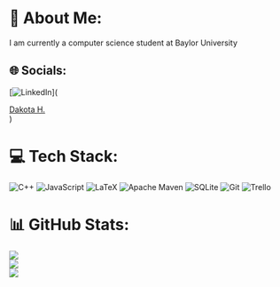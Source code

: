 # 💫 About Me:
I am currently  a computer science student at Baylor University


## 🌐 Socials:
[![LinkedIn](https://img.shields.io/badge/LinkedIn-%230077B5.svg?logo=linkedin&logoColor=white)](<div class="badge-base LI-profile-badge" data-locale="en_US" data-size="medium" data-theme="dark" data-type="VERTICAL" data-vanity="dakota-hernandezbu" data-version="v1"><a class="badge-base__link LI-simple-link" href="https://www.linkedin.com/in/dakota-hernandezbu?trk=profile-badge">Dakota H.</a></div>)
              
# 💻 Tech Stack:
![C++](https://img.shields.io/badge/c++-%2300599C.svg?style=for-the-badge&logo=c%2B%2B&logoColor=white) 
 ![JavaScript](https://img.shields.io/badge/javascript-%23323330.svg?style=for-the-badge&logo=javascript&logoColor=%23F7DF1E) ![LaTeX](https://img.shields.io/badge/latex-%23008080.svg?style=for-the-badge&logo=latex&logoColor=white) ![Apache Maven](https://img.shields.io/badge/Apache%20Maven-C71A36?style=for-the-badge&logo=Apache%20Maven&logoColor=white) ![SQLite](https://img.shields.io/badge/sqlite-%2307405e.svg?style=for-the-badge&logo=sqlite&logoColor=white) ![Git](https://img.shields.io/badge/git-%23F05033.svg?style=for-the-badge&logo=git&logoColor=white) ![Trello](https://img.shields.io/badge/Trello-%23026AA7.svg?style=for-the-badge&logo=Trello&logoColor=white)
# 📊 GitHub Stats:
![](https://github-readme-stats.vercel.app/api?username=Dakotahernandez&theme=dark&hide_border=false&include_all_commits=false&count_private=false)<br/>
![](https://nirzak-streak-stats.vercel.app/?user=Dakotahernandez&theme=dark&hide_border=false)<br/>
![](https://github-readme-stats.vercel.app/api/top-langs/?username=Dakotahernandez&theme=dark&hide_border=false&include_all_commits=false&count_private=false&layout=compact)

<!-- Proudly created with GPRM ( https://gprm.itsvg.in ) -->
